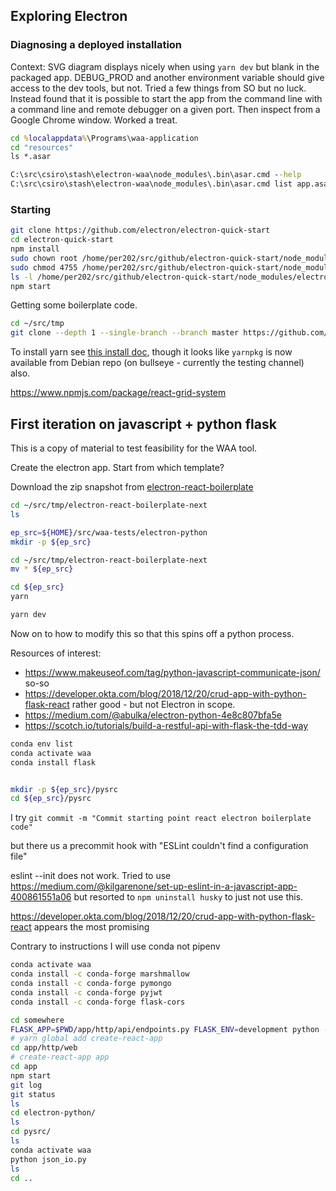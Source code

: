 ## Exploring Electron

### Diagnosing a deployed installation

Context: SVG diagram displays nicely when using `yarn dev` but blank in the packaged app. DEBUG_PROD and another environment variable should give access to the dev tools, but not. Tried a few things from SO but no luck.
Instead found that it is possible to start the app from the command line with a command line and remote debugger on a given port. Then inspect from a Google Chrome window. Worked a treat.

```bat
cd %localappdata%\Programs\waa-application
cd "resources"
ls *.asar
```

```bat
C:\src\csiro\stash\electron-waa\node_modules\.bin\asar.cmd --help
C:\src\csiro\stash\electron-waa\node_modules\.bin\asar.cmd list app.asar
```

### Starting

```sh
git clone https://github.com/electron/electron-quick-start
cd electron-quick-start
npm install
sudo chown root /home/per202/src/github/electron-quick-start/node_modules/electron/dist/chrome-sandbox
sudo chmod 4755 /home/per202/src/github/electron-quick-start/node_modules/electron/dist/chrome-sandbox
ls -l /home/per202/src/github/electron-quick-start/node_modules/electron/dist/chrome-sandbox
npm start
```

Getting some boilerplate code.

```sh
cd ~/src/tmp
git clone --depth 1 --single-branch --branch master https://github.com/electron-react-boilerplate/electron-react-boilerplate.git your-project-name
```

To install yarn see [this install doc](https://yarnpkg.com/lang/en/docs/install/#debian-stable), though it looks like `yarnpkg` is now available from Debian repo (on bullseye - currently the testing channel) also. 

https://www.npmjs.com/package/react-grid-system


## First iteration on javascript + python flask

This is a copy of material to test feasibility for the WAA tool.

Create the electron app. Start from which template?


Download the zip snapshot from [electron-react-boilerplate](https://github.com/electron-react-boilerplate/electron-react-boilerplate)

```sh
cd ~/src/tmp/electron-react-boilerplate-next
ls

ep_src=${HOME}/src/waa-tests/electron-python
mkdir -p ${ep_src}

cd ~/src/tmp/electron-react-boilerplate-next
mv * ${ep_src}

cd ${ep_src}
yarn

yarn dev
```

Now on to how to modify this so that this spins off a python process.

Resources of interest:

* https://www.makeuseof.com/tag/python-javascript-communicate-json/  so-so 
* https://developer.okta.com/blog/2018/12/20/crud-app-with-python-flask-react   rather good - but not Electron in scope.
* https://medium.com/@abulka/electron-python-4e8c807bfa5e
* https://scotch.io/tutorials/build-a-restful-api-with-flask-the-tdd-way


```sh
conda env list
conda activate waa
conda install flask


mkdir -p ${ep_src}/pysrc
cd ${ep_src}/pysrc
```

I try  `git commit -m "Commit starting point react electron boilerplate code"`


but there us a precommit hook with "ESLint couldn't find a configuration file"

eslint --init does not work. Tried to use  https://medium.com/@kilgarenone/set-up-eslint-in-a-javascript-app-400861551a06  but resorted to  `npm uninstall husky` to just not use this.

https://developer.okta.com/blog/2018/12/20/crud-app-with-python-flask-react appears the most promising

Contrary to instructions I will use conda not pipenv

```bash
conda activate waa
conda install -c conda-forge marshmallow
conda install -c conda-forge pymongo
conda install -c conda-forge pyjwt
conda install -c conda-forge flask-cors
```

```bash
cd somewhere
FLASK_APP=$PWD/app/http/api/endpoints.py FLASK_ENV=development python -m flask run --port 4433
# yarn global add create-react-app
cd app/http/web
# create-react-app app
cd app
npm start
git log
git status
ls
cd electron-python/
ls
cd pysrc/
ls
conda activate waa
python json_io.py 
ls
cd ..
```


